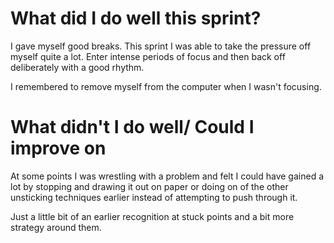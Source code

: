 # What did I do well this sprint?

I gave myself good breaks. This sprint I was able to take the pressure off myself quite a lot. Enter intense periods of focus and then back off deliberately with a good rhythm.

I remembered to remove myself from the computer when I wasn't focusing.

# What didn't I do well/ Could I improve on

At some points I was wrestling with a problem and felt I could have gained a lot by stopping and drawing it out on paper or doing on of the other unsticking techniques earlier instead of attempting to push through it.

Just a little bit of an earlier recognition at stuck points and a bit more strategy around them.